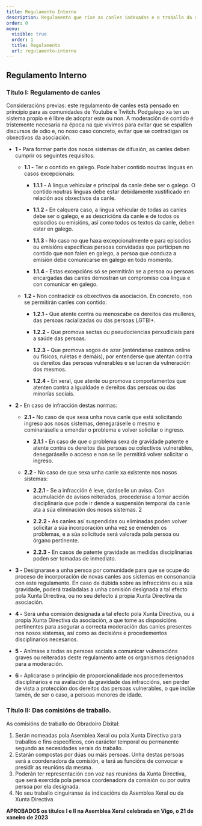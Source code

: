 ```yaml
---
title: Regulamento Interno
description: Regulamento que rixe as canles indexadas e o traballo da asociación
order: 0
menu:
  visible: true
  order: 1
  title: Regulamento
  url: regulamento-interno
---
```


## Regulamento Interno

### Título I: Regulamento de canles

Consideracións previas: este regulamento de canles está pensado en principio
para as comunidades de Youtube e Twitch. Podgalego xa ten un sistema propio e é
libre de adoptar este ou non. A moderación de contido é tristemente necesaria na
época na que vivimos para evitar que se espallen discursos de odio e, no noso
caso concreto, evitar que se contradigan os obxectivos da asociación.

- **1 -** Para formar parte dos nosos sistemas de difusión, as canles deben cumprir os
  seguintes requisitos:

  - **1.1 -** Ter o contido en galego. Pode haber contido noutras linguas en casos
    excepcionais:

    - **1.1.1 -** A lingua vehicular e principal da canle debe ser o galego. O contido
      noutras linguas debe estar debidamente xustificado en relación aos
      obxectivos da canle.

    - **1.1.2 -** En calquera caso, a lingua vehicular de todas as canles debe ser o
      galego, e as descricións da canle e de todos os episodios ou emisións, así
      como todos os textos da canle, deben estar en galego.

    - **1.1.3 -** No caso no que haxa excepcionalmente e para episodios ou emisións
      específicas persoas convidadas que participen no contido que non falen en
      galego, a persoa que conduza a emisión debe comunicarse en galego en todo
      momento.

    - **1.1.4 -** Estas excepcións só se permitirán se a persoa ou persoas encargadas
      das canles demostran un compromiso coa lingua e con comunicar en galego.

  - **1.2 -** Non contradicir os obxectivos da asociación. En concreto, non se
    permitirán canles con contido:

    - **1.2.1 -** Que atente contra ou menoscabe os dereitos das mulleres, das persoas
      racializadas ou das persoas LGTBI+.

    - **1.2.2 -** Que promova sectas ou pseudociencias perxudiciais para a saúde das
      persoas.

    - **1.2.3 -** Que promova xogos de azar (enténdanse casinos online ou físicos,
      ruletas e demáis), por entenderse que atentan contra os dereitos das
      persoas vulnerables e se lucran da vulneración dos mesmos.

    - **1.2.4 -** En xeral, que atente ou promova comportamentos que atenten contra a
      igualdade e dereitos das persoas ou das minorías sociais.

- **2 -** En caso de infracción destas normas:

  - **2.1 -** No caso de que sexa unha nova canle que está solicitando ingreso aos
    nosos sistemas, denegaráselle o mesmo e cominaráselle a emendar o problema e
    volver solicitar o ingreso.

    - **2.1.1 -** En caso de que o problema sexa de gravidade patente e atente contra
      os dereitos das persoas ou colectivos vulnerables, denegaráselle o acceso
      e non se lle permitirá volver solicitar o ingreso.

  - **2.2 -** No caso de que sexa unha canle xa existente nos nosos sistemas:

    - **2.2.1 -** Se a infracción é leve, daráselle un aviso. Con acumulación de
      avisos reiterados, procederase a tomar acción disciplinaria que pode ir
      dende a suspensión temporal da canle ata a súa eliminación dos nosos
      sistemas. 2

    - **2.2.2 -** As canles así suspendidas ou eliminadas poden volver solicitar a súa
      incorporación unha vez se emenden os problemas, e a súa solicitude será
      valorada pola persoa ou órgano pertinente.

    - **2.2.3 -** En casos de patente gravidade as medidas disciplinarias poden ser
      tomadas de inmediato.

- **3 -** Designarase a unha persoa por comunidade para que se ocupe do proceso de
  incorporación de novas canles aos sistemas en consonancia con este
  regulamento. En caso de dúbida sobre as infraccións ou a súa gravidade, poderá
  trasladalas a unha comisión designada a tal efecto pola Xunta Directiva, ou no
  seu defecto á propia Xunta Directiva da asociación.

- **4 -** Será unha comisión designada a tal efecto pola Xunta Directiva, ou a propia
  Xunta Directiva da asociación, a que tome as disposicións pertinentes para
  asegurar a correcta moderación das canles presentes nos nosos sistemas, así
  como as decisións e procedementos disciplinarios necesarios.

- **5 -** Anímase a todas as persoas sociais a comunicar vulneracións graves ou
  reiteradas deste regulamento ante os organismos designados para a moderación.

- **6 -** Aplicarase o principio de proporcionalidade nos procedementos disciplinarios
  e na avaliación da gravidade das infraccións, sen perder de vista a protección
  dos dereitos das persoas vulnerables, o que inclúe tamén, de ser o caso, a
  persoas menores de idade.

### Título II: Das comisións de traballo.

As comisións de traballo do Obradoiro Dixital:

1. Serán nomeadas pola Asemblea Xeral ou pola Xunta Directiva para traballos e
   fins específicos, con carácter temporal ou permanente segundo as necesidades
   xerais do traballo.
2. Estarán compostas por dúas ou máis persoas. Unha destas persoas será a
   coordenadora da comisión, e terá as funcións de convocar e presidir as
   reunións da mesma.
3. Poderán ter representación con voz nas reunións da Xunta Directiva, que será
   exercida pola persoa coordenadora da comisión ou por outra persoa por ela
   designada.
4. No seu traballo cinguiranse ás indicacións da Asemblea Xeral ou da Xunta
   Directiva

**APROBADOS os títulos I e II na Asemblea Xeral celebrada en Vigo, o 21 de
xaneiro de 2023**
